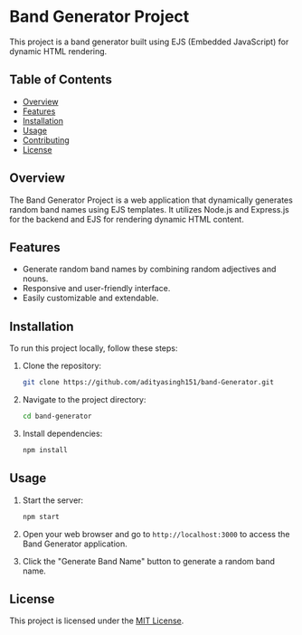 # Band Generator Project

This project is a band generator built using EJS (Embedded JavaScript) for dynamic HTML rendering.

## Table of Contents

- [Overview](#overview)
- [Features](#features)
- [Installation](#installation)
- [Usage](#usage)
- [Contributing](#contributing)
- [License](#license)

## Overview

The Band Generator Project is a web application that dynamically generates random band names using EJS templates. It utilizes Node.js and Express.js for the backend and EJS for rendering dynamic HTML content.

## Features

- Generate random band names by combining random adjectives and nouns.
- Responsive and user-friendly interface.
- Easily customizable and extendable.

## Installation

To run this project locally, follow these steps:

1. Clone the repository:

   ```bash
   git clone https://github.com/adityasingh151/band-Generator.git
   ```

2. Navigate to the project directory:

   ```bash
   cd band-generator
   ```

3. Install dependencies:

   ```bash
   npm install
   ```

## Usage

1. Start the server:

   ```bash
   npm start
   ```

2. Open your web browser and go to `http://localhost:3000` to access the Band Generator application.

3. Click the "Generate Band Name" button to generate a random band name.


## License

This project is licensed under the [MIT License](LICENSE).
